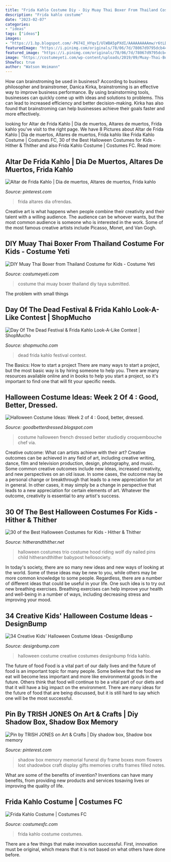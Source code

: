 ```yaml
---
title: "Frida Kahlo Costume Diy - Diy Muay Thai Boxer From Thailand Costume For Kids"
description: "Frida kahlo costume"
date: "2023-02-07"
categories:
- "ideas"
tags: ["ideas"]
images:
- "https://1.bp.blogspot.com/-P674I_HYqvI/UlWBA5pPXdI/AAAAAAAAAmw/r6tLDiWrdxU/s1600/f652d22fd94be9c9bfdfafde1ac03c70.jpg"
featuredImage: "https://i.pinimg.com/originals/78/06/7d/78067d9795dcb447cc9c9a4b55804de2.jpg"
featured_image: "https://i.pinimg.com/originals/78/06/7d/78067d9795dcb447cc9c9a4b55804de2.jpg"
image: "https://costumeyeti.com/wp-content/uploads/2019/09/Muay-Thai-Boxer-from-Thailand-Costume-1.jpg"
ShowToc: true
author: "Watson Weimann"
---
```



How can brainstroming be used in business?
According to business philosopher and brainstromer, Danica Kirka, brainstroming is an effective way to improve business performance. By using brainstorming tools, businesses can quickly come up with ideas and solutions to problems. This can lead to increased efficiency and better decision-making. Kirka has also found that brainstroming can help businesses achieve their goals faster and more effectively.

	

		
looking for Altar de Frida Kahlo | Dia de muertos, Altares de muertos, Frida kahlo you've visit to the right page. We have 8 Pictures about Altar de Frida Kahlo | Dia de muertos, Altares de muertos, Frida kahlo like Frida Kahlo Costume | Costumes FC, 30 of the Best Halloween Costumes for Kids - Hither &amp; Thither and also Frida Kahlo Costume | Costumes FC. Read more:
		
    
## Altar De Frida Kahlo | Dia De Muertos, Altares De Muertos, Frida Kahlo

<img loading=lazy src="https://i.pinimg.com/originals/78/06/7d/78067d9795dcb447cc9c9a4b55804de2.jpg" onerror="this.onerror=null;this.src='https://tse4.mm.bing.net/th?id=OIP.ltA_CpkppazeX2Fpp6iB8gHaJ4&amp;pid=15.1';" alt="Altar de Frida Kahlo | Dia de muertos, Altares de muertos, Frida kahlo">

_Source: pinterest.com_

>frida altares dia ofrendas. 

	

Creative art is what happens when people combine their creativity and their talent with a willing audience. The audience can be whoever wants, but the most common audience is someone who is interested in the work. Some of the most famous creative artists include Picasso, Monet, and Van Gogh.

    
## DIY Muay Thai Boxer From Thailand Costume For Kids - Costume Yeti

<img loading=lazy src="https://costumeyeti.com/wp-content/uploads/2019/09/Muay-Thai-Boxer-from-Thailand-Costume-1.jpg" onerror="this.onerror=null;this.src='https://tse2.mm.bing.net/th?id=OIP.WQoVml4TrlHurqWm1VONEwHaFg&amp;pid=15.1';" alt="DIY Muay Thai Boxer from Thailand Costume for Kids - Costume Yeti">

_Source: costumeyeti.com_

>costume thai muay boxer thailand diy taya submitted. 

	

The problem with small things
 

    
## Day Of The Dead Festival &amp; Frida Kahlo Look-A-Like Contest | ShopMucho

<img loading=lazy src="https://cdn.shopify.com/s/files/1/1385/6943/articles/fest11_1024x1024.jpg?v=1507777856" onerror="this.onerror=null;this.src='https://tse4.mm.bing.net/th?id=OIP.59FbT5KgR5tmmfIa4elnTwHaLH&amp;pid=15.1';" alt="Day Of The Dead Festival &amp; Frida Kahlo Look-A-Like Contest | ShopMucho">

_Source: shopmucho.com_

>dead frida kahlo festival contest. 

	

The Basics: How to start a project
There are many ways to start a project, but the most basic way is by hiring someone to help you. There are many resources available online and in books to help you start a project, so it's important to find one that will fit your specific needs.

    
## Halloween Costume Ideas: Week 2 Of 4 : Good, Better, Dressed.

<img loading=lazy src="https://1.bp.blogspot.com/-P674I_HYqvI/UlWBA5pPXdI/AAAAAAAAAmw/r6tLDiWrdxU/s1600/f652d22fd94be9c9bfdfafde1ac03c70.jpg" onerror="this.onerror=null;this.src='https://tse4.mm.bing.net/th?id=OIP.VyqZjtm6yY8Ngm23zFMdZgHaLG&amp;pid=15.1';" alt="Halloween Costume Ideas: Week 2 of 4 : Good, better, dressed.">

_Source: goodbetterdressed.blogspot.com_

>costume halloween french dressed better studiodiy croquembouche chef via. 

	

Creative outcome: What can artists achieve with their art?
Creative outcomes can be achieved in any field of art, including creative writing, dance, film and television production, design, photography, and music. Some common creative outcomes include new ideas, increased creativity, and new perspectives on an old issue. In some cases, the outcome may be a personal change or breakthrough that leads to a new appreciation for art in general. In other cases, it may simply be a change in perspective that leads to a new appreciation for certain elements of art. Whatever the outcome, creativity is essential to any artist's success.

    
## 30 Of The Best Halloween Costumes For Kids - Hither &amp; Thither

<img loading=lazy src="https://hitherandthither.net/wp-content/uploads/2015/10/Screen-Shot-2015-10-01-at-12.54.59-PM.png" onerror="this.onerror=null;this.src='https://tse3.mm.bing.net/th?id=OIP.FBVLTg_r2LNNMHfI6pcqSAHaLK&amp;pid=15.1';" alt="30 of the Best Halloween Costumes for Kids - Hither &amp; Thither">

_Source: hitherandthither.net_

>halloween costumes trio costume hood riding wolf diy nailed pins child hitherandthither babypost hellosociety. 

	

In today's society, there are so many new ideas and new ways of looking at the world. Some of these ideas may be new to you, while others may be more common knowledge to some people. Regardless, there are a number of different ideas that could be useful in your life. One such idea is to try out new breathing exercises. Breathing exercises can help improve your health and well-being in a number of ways, including decreasing stress and improving your mood.

    
## 34 Creative Kids&#039; Halloween Costume Ideas -DesignBump

<img loading=lazy src="http://cdn.designbump.com/wp-content/uploads/2014/09/halloween-costumes-for-kids-22.jpg" onerror="this.onerror=null;this.src='https://tse3.mm.bing.net/th?id=OIP.Pw3mAVLxZRf1gKg3l4fU-gHaJh&amp;pid=15.1';" alt="34 Creative Kids&#039; Halloween Costume Ideas -DesignBump">

_Source: designbump.com_

>halloween costume creative costumes designbump frida kahlo. 

	

The future of food
Food is a vital part of our daily lives and the future of food is an important topic for many people. Some believe that the food we eat will become less important and more like environmental goods in the future. Others think that food will continue to be a vital part of our diets and that it will have a big impact on the environment. There are many ideas for the future of food that are being discussed, but it is still hard to say which one will be the most successful.

    
## Pin By TRISH JONES On Art &amp; Crafts | Diy Shadow Box, Shadow Box Memory

<img loading=lazy src="https://i.pinimg.com/originals/86/a6/50/86a6508be5bcf3b234e120a6c291d3ab.jpg" onerror="this.onerror=null;this.src='https://tse3.mm.bing.net/th?id=OIP.VKADnWQCTQGoj7w3OmFPIAHaJ3&amp;pid=15.1';" alt="Pin by TRISH JONES on Art &amp; Crafts | Diy shadow box, Shadow box memory">

_Source: pinterest.com_

>shadow box memory memorial funeral diy frame boxes mom flowers lost shadowbox craft display gifts memories crafts frames filled notes. 

	

What are some of the benefits of invention?
Inventions can have many benefits, from providing new products and services tosaving lives or improving the quality of life.

    
## Frida Kahlo Costume | Costumes FC

<img loading=lazy src="http://www.costumesfc.com/wp-content/uploads/2014/11/Frida-Kahlo-Costumes.jpg" onerror="this.onerror=null;this.src='https://tse1.mm.bing.net/th?id=OIP.lVwCtJWSkidnnerT4eSsmQHaJ4&amp;pid=15.1';" alt="Frida Kahlo Costume | Costumes FC">

_Source: costumesfc.com_

>frida kahlo costume costumes. 

	

There are a few things that make innovation successful. First, innovation must be original, which means that it is not based on what others have done before.

